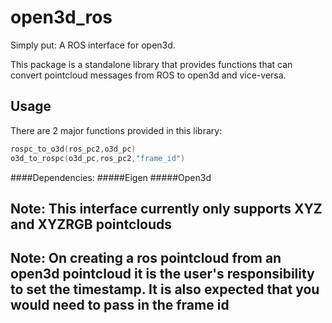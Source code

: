 # open3d_ros

Simply put: A ROS interface for open3d.

This package is a standalone library that provides functions that can convert pointcloud messages from ROS to open3d and vice-versa.

## Usage

There are 2 major functions provided in this library:

```cpp
rospc_to_o3d(ros_pc2,o3d_pc)
o3d_to_rospc(o3d_pc,ros_pc2,"frame_id")
```
####Dependencies:
#####Eigen
#####Open3d

## Note: This interface currently only supports XYZ and XYZRGB pointclouds

## Note: On creating a ros pointcloud from an open3d pointcloud it is the user's responsibility to set the timestamp. It is also expected that you would need to pass in the frame id
